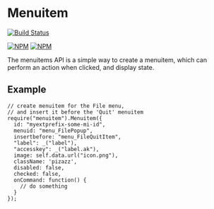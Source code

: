 # Menuitem

[![Build Status](https://travis-ci.org/jetpack-labs/menuitem.png)](https://travis-ci.org/jetpack-labs/menuitem)

[![NPM](https://nodei.co/npm/menuitem.png?stars&downloads)](https://nodei.co/npm/menuitem/)
[![NPM](https://nodei.co/npm-dl/menuitem.png)](https://nodei.co/npm/menuitem)

The menuitems API is a simple way to create a menuitem,
which can perform an action when clicked, and display state.

## Example

    // create menuitem for the File menu,
    // and insert it before the 'Quit' menuitem
    require("menuitem").Menuitem({
      id: "myextprefix-some-mi-id",
      menuid: "menu_FilePopup",
      insertbefore: "menu_FileQuitItem",
      "label": _("label"),
      "accesskey": _("label.ak"),
      image: self.data.url("icon.png"),
      className: 'pizazz',
      disabled: false,
      checked: false,
      onCommand: function() {
        // do something
      }
    });
